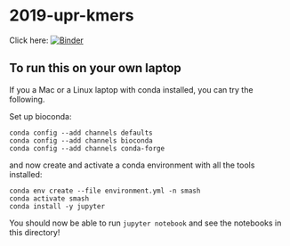 # 2019-upr-kmers

Click here: [![Binder](https://mybinder.org/badge_logo.svg)](https://mybinder.org/v2/gh/ctb/2019-upr-kmers/master)

## To run this on your own laptop

If you a Mac or a Linux laptop with conda installed, you can try the following.

Set up bioconda:
```
conda config --add channels defaults
conda config --add channels bioconda
conda config --add channels conda-forge
```

and now create and activate a conda environment with all the tools installed:

```
conda env create --file environment.yml -n smash
conda activate smash
conda install -y jupyter
```

You should now be able to run `jupyter notebook` and see the notebooks
in this directory!

